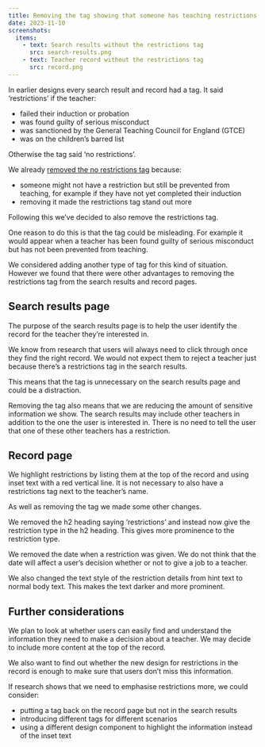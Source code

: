 ```yaml
---
title: Removing the tag showing that someone has teaching restrictions
date: 2023-11-10
screenshots:
  items:
    - text: Search results without the restrictions tag
      src: search-results.png
    - text: Teacher record without the restrictions tag
      src: record.png
---
```


In earlier designs every search result and record had a tag. It said ‘restrictions’ if the teacher:

- failed their induction or probation
- was found guilty of serious misconduct
- was sanctioned by the General Teaching Council for England (GTCE)
- was on the children’s barred list

Otherwise the tag said ‘no restrictions’.

We already [removed the no restrictions tag](https://tra-digital-design-history.herokuapp.com/check-the-record-of-a-teacher/removing-the-tag-showing-that-someone-has-no-teaching-restrictions/) because:

- someone might not have a restriction but still be prevented from teaching, for example if they have not yet completed their induction
- removing it made the restrictions tag stand out more

Following this we’ve decided to also remove the restrictions tag.

One reason to do this is that the tag could be misleading. For example it would appear when a teacher has been found guilty of serious misconduct but has not been prevented from teaching.

We considered adding another type of tag for this kind of situation. However we found that there were other advantages to removing the restrictions tag from the search results and record pages.

## Search results page

The purpose of the search results page is to help the user identify the record for the teacher they’re interested in.

We know from research that users will always need to click through once they find the right record. We would not expect them to reject a teacher just because there’s a restrictions tag in the search results.

This means that the tag is unnecessary on the search results page and could be a distraction.

Removing the tag also means that we are reducing the amount of sensitive information we show. The search results may include other teachers in addition to the one the user is interested in. There is no need to tell the user that one of these other teachers has a restriction.

## Record page

We highlight restrictions by listing them at the top of the record and using inset text with a red vertical line. It is not necessary to also have a restrictions tag next to the teacher’s name.

As well as removing the tag we made some other changes.

We removed the h2 heading saying ‘restrictions’ and instead now give the restriction type in the h2 heading. This gives more prominence to the restriction type.

We removed the date when a restriction was given. We do not think that the date will affect a user’s decision whether or not to give a job to a teacher.

We also changed the text style of the restriction details from hint text to normal body text. This makes the text darker and more prominent.

## Further considerations

We plan to look at whether users can easily find and understand the information they need to make a decision about a teacher. We may decide to include more content at the top of the record.

We also want to find out whether the new design for restrictions in the record is enough to make sure that users don’t miss this information.

If research shows that we need to emphasise restrictions more, we could consider:

- putting a tag back on the record page but not in the search results
- introducing different tags for different scenarios
- using a different design component to highlight the information instead of the inset text

